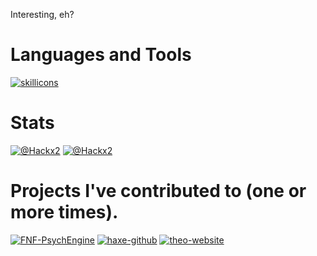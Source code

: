 [//]: # (
  I'm aware that this is messy, and I'm sorry.
  I don't know much about markdown.
  To anyone who sees this, I hope you have a wonderful day. :D
)

Interesting, eh?

# Languages and Tools

[![skillicons](https://skillicons.dev/icons?i=typescript,javascript,python,lua,haxe,react,nextjs,html,css,tailwind,vscode)](https://skillicons.dev/)

# Stats

[![@Hackx2](https://github-readme-stats.vercel.app/api?username=Hackx2&theme=dark&count_private=true&hide_border=true&line_height=20)](https://github.com/hackx2/)
[![@Hackx2](https://github-readme-stats.vercel.app/api/top-langs/?username=Hackx2&layout=compact&theme=dark&count_private=true&hide_border=true)](https://github.com/hackx2/)

# Projects I've contributed to (one or more times).

[//]: # (This looks awful)
[![FNF-PsychEngine](https://github-readme-stats.vercel.app/api/pin/?username=ShadowMario&repo=FNF-PsychEngine&theme=dark&show_icons=true&hide_border=true)](https://github.com/ShadowMario/FNF-PsychEngine)
[![haxe-github](https://github-readme-stats.vercel.app/api/pin/?username=guineapiguuhh&repo=haxe-github&theme=dark&show_icons=true&hide_border=true)](https://github.com/guineapiguuhh/haxe-github)
[![theo-website](https://github-readme-stats.vercel.app/api/pin/?username=TheoFoxxo&repo=Website&theme=dark&show_icons=true&hide_border=true)](https://github.com/TheoFoxxo/Website)
